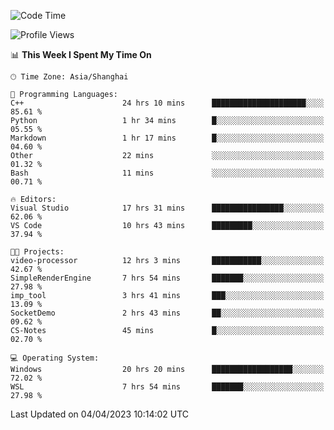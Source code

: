 <!--START_SECTION:waka-->
![Code Time](http://img.shields.io/badge/Code%20Time-838%20hrs%2055%20mins-blue)

![Profile Views](http://img.shields.io/badge/Profile%20Views-4-blue)

📊 **This Week I Spent My Time On** 

```text
🕑︎ Time Zone: Asia/Shanghai

💬 Programming Languages: 
C++                      24 hrs 10 mins      █████████████████████░░░░   85.61 % 
Python                   1 hr 34 mins        █░░░░░░░░░░░░░░░░░░░░░░░░   05.55 % 
Markdown                 1 hr 17 mins        █░░░░░░░░░░░░░░░░░░░░░░░░   04.60 % 
Other                    22 mins             ░░░░░░░░░░░░░░░░░░░░░░░░░   01.32 % 
Bash                     11 mins             ░░░░░░░░░░░░░░░░░░░░░░░░░   00.71 % 

🔥 Editors: 
Visual Studio            17 hrs 31 mins      ████████████████░░░░░░░░░   62.06 % 
VS Code                  10 hrs 43 mins      █████████░░░░░░░░░░░░░░░░   37.94 % 

🐱‍💻 Projects: 
video-processor          12 hrs 3 mins       ███████████░░░░░░░░░░░░░░   42.67 % 
SimpleRenderEngine       7 hrs 54 mins       ███████░░░░░░░░░░░░░░░░░░   27.98 % 
imp_tool                 3 hrs 41 mins       ███░░░░░░░░░░░░░░░░░░░░░░   13.09 % 
SocketDemo               2 hrs 43 mins       ██░░░░░░░░░░░░░░░░░░░░░░░   09.62 % 
CS-Notes                 45 mins             █░░░░░░░░░░░░░░░░░░░░░░░░   02.70 % 

💻 Operating System: 
Windows                  20 hrs 20 mins      ██████████████████░░░░░░░   72.02 % 
WSL                      7 hrs 54 mins       ███████░░░░░░░░░░░░░░░░░░   27.98 % 
```


 Last Updated on 04/04/2023 10:14:02 UTC
<!--END_SECTION:waka-->
